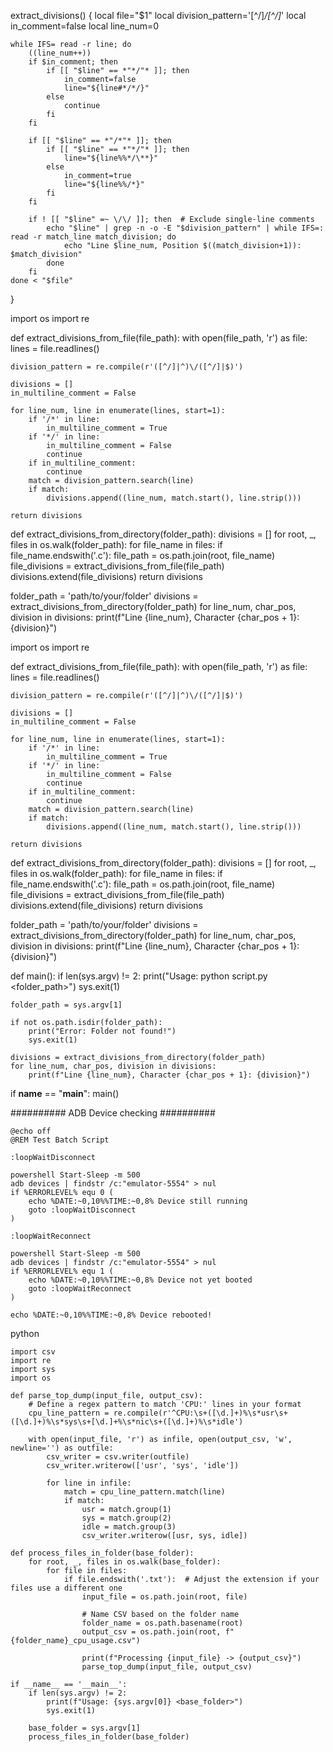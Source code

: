extract_divisions() {
    local file="$1"
    local division_pattern='[^/]*\/[^/]*'
    local in_comment=false
    local line_num=0

    while IFS= read -r line; do
        ((line_num++))
        if $in_comment; then
            if [[ "$line" == *"*/"* ]]; then
                in_comment=false
                line="${line#*/*/}"
            else
                continue
            fi
        fi

        if [[ "$line" == *"/*"* ]]; then
            if [[ "$line" == *"*/"* ]]; then
                line="${line%%*/\**}"
            else
                in_comment=true
                line="${line%%/*}"
            fi
        fi

        if ! [[ "$line" =~ \/\/ ]]; then  # Exclude single-line comments
            echo "$line" | grep -n -o -E "$division_pattern" | while IFS=: read -r match_line match_division; do
                echo "Line $line_num, Position $((match_division+1)): $match_division"
            done
        fi
    done < "$file"
}


import os
import re

def extract_divisions_from_file(file_path):
    with open(file_path, 'r') as file:
        lines = file.readlines()

    division_pattern = re.compile(r'([^/]|^)\/([^/]|$)')

    divisions = []
    in_multiline_comment = False

    for line_num, line in enumerate(lines, start=1):
        if '/*' in line:
            in_multiline_comment = True
        if '*/' in line:
            in_multiline_comment = False
            continue
        if in_multiline_comment:
            continue
        match = division_pattern.search(line)
        if match:
            divisions.append((line_num, match.start(), line.strip()))

    return divisions

def extract_divisions_from_directory(folder_path):
    divisions = []
    for root, _, files in os.walk(folder_path):
        for file_name in files:
            if file_name.endswith('.c'):
                file_path = os.path.join(root, file_name)
                file_divisions = extract_divisions_from_file(file_path)
                divisions.extend(file_divisions)
    return divisions

folder_path = 'path/to/your/folder'
divisions = extract_divisions_from_directory(folder_path)
for line_num, char_pos, division in divisions:
    print(f"Line {line_num}, Character {char_pos + 1}: {division}")


import os
import re

def extract_divisions_from_file(file_path):
    with open(file_path, 'r') as file:
        lines = file.readlines()

    division_pattern = re.compile(r'([^/]|^)\/([^/]|$)')

    divisions = []
    in_multiline_comment = False

    for line_num, line in enumerate(lines, start=1):
        if '/*' in line:
            in_multiline_comment = True
        if '*/' in line:
            in_multiline_comment = False
            continue
        if in_multiline_comment:
            continue
        match = division_pattern.search(line)
        if match:
            divisions.append((line_num, match.start(), line.strip()))

    return divisions

def extract_divisions_from_directory(folder_path):
    divisions = []
    for root, _, files in os.walk(folder_path):
        for file_name in files:
            if file_name.endswith('.c'):
                file_path = os.path.join(root, file_name)
                file_divisions = extract_divisions_from_file(file_path)
                divisions.extend(file_divisions)
    return divisions

folder_path = 'path/to/your/folder'
divisions = extract_divisions_from_directory(folder_path)
for line_num, char_pos, division in divisions:
    print(f"Line {line_num}, Character {char_pos + 1}: {division}")


def main():
    if len(sys.argv) != 2:
        print("Usage: python script.py <folder_path>")
        sys.exit(1)

    folder_path = sys.argv[1]

    if not os.path.isdir(folder_path):
        print("Error: Folder not found!")
        sys.exit(1)

    divisions = extract_divisions_from_directory(folder_path)
    for line_num, char_pos, division in divisions:
        print(f"Line {line_num}, Character {char_pos + 1}: {division}")

if __name__ == "__main__":
    main()

########## ADB Device checking ##########
```
@echo off
@REM Test Batch Script

:loopWaitDisconnect

powershell Start-Sleep -m 500
adb devices | findstr /c:"emulator-5554" > nul
if %ERRORLEVEL% equ 0 (
    echo %DATE:~0,10%%TIME:~0,8% Device still running
    goto :loopWaitDisconnect
)

:loopWaitReconnect

powershell Start-Sleep -m 500
adb devices | findstr /c:"emulator-5554" > nul
if %ERRORLEVEL% equ 1 (
    echo %DATE:~0,10%%TIME:~0,8% Device not yet booted
    goto :loopWaitReconnect
)

echo %DATE:~0,10%%TIME:~0,8% Device rebooted!
```

python
```
import csv
import re
import sys
import os

def parse_top_dump(input_file, output_csv):
    # Define a regex pattern to match 'CPU:' lines in your format
    cpu_line_pattern = re.compile(r'^CPU:\s+([\d.]+)%\s*usr\s+([\d.]+)%\s*sys\s+[\d.]+%\s*nic\s+([\d.]+)%\s*idle')

    with open(input_file, 'r') as infile, open(output_csv, 'w', newline='') as outfile:
        csv_writer = csv.writer(outfile)
        csv_writer.writerow(['usr', 'sys', 'idle'])

        for line in infile:
            match = cpu_line_pattern.match(line)
            if match:
                usr = match.group(1)
                sys = match.group(2)
                idle = match.group(3)
                csv_writer.writerow([usr, sys, idle])

def process_files_in_folder(base_folder):
    for root, _, files in os.walk(base_folder):
        for file in files:
            if file.endswith('.txt'):  # Adjust the extension if your files use a different one
                input_file = os.path.join(root, file)
                
                # Name CSV based on the folder name
                folder_name = os.path.basename(root)
                output_csv = os.path.join(root, f"{folder_name}_cpu_usage.csv")

                print(f"Processing {input_file} -> {output_csv}")
                parse_top_dump(input_file, output_csv)

if __name__ == '__main__':
    if len(sys.argv) != 2:
        print(f"Usage: {sys.argv[0]} <base_folder>")
        sys.exit(1)

    base_folder = sys.argv[1]
    process_files_in_folder(base_folder)

```

